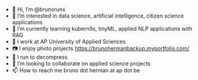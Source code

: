 - 👋 Hi, I’m @brunoruns
- 👀 I’m interested in data science, artificial intelligence, citizen science applications
- 🌱 I’m currently learning kubern9s, tinyML, applied NLP applications with RAG
- 🏫 I work at AP University of Applied Sciences
- 📷 I enjoy photo projects https://brunohermanbackup.myportfolio.com/
- 🏃 I run to decompress
- 💞️ I’m looking to collaborate on applied science projects
- 📫 How to reach me bruno dot herman at ap dot be

<!---
brunoruns/brunoruns is a ✨ special ✨ repository because its `README.md` (this file) appears on your GitHub profile.
You can click the Preview link to take a look at your changes.
--->
